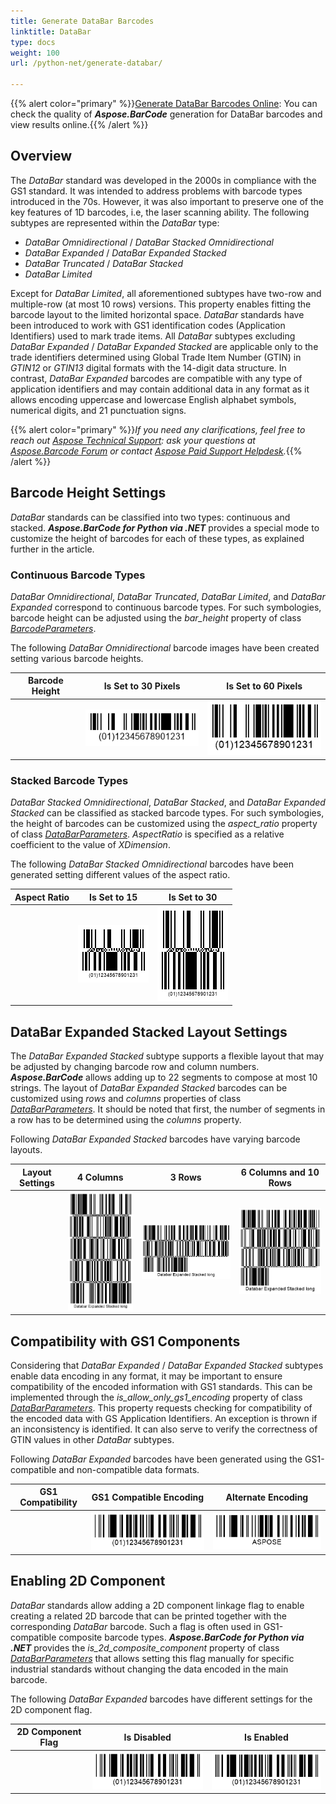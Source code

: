 ```yaml
---
title: Generate DataBar Barcodes
linktitle: DataBar
type: docs
weight: 100
url: /python-net/generate-databar/

---
```

{{% alert color="primary" %}}[Generate DataBar Barcodes Online](https://products.aspose.app/barcode/generate/databar): You can check the quality of ***Aspose.BarCode*** generation for DataBar barcodes and view results online.{{% /alert %}}

## **Overview**
The *DataBar* standard was developed in the 2000s in compliance with the GS1 standard. It was intended to address problems with barcode types introduced in the 70s. However, it was also important to preserve one of the key features of 1D barcodes, i.e, the laser scanning ability. The following subtypes are represented within the *DataBar* type: 
- *DataBar Omnidirectional* / *DataBar Stacked Omnidirectional*
- *DataBar Expanded* / *DataBar Expanded Stacked*
- *DataBar Truncated* / *DataBar Stacked*
- *DataBar Limited*
  
Except for *DataBar Limited*, all aforementioned subtypes have two-row and multiple-row (at most 10 rows) versions. This property enables fitting the barcode layout to the limited horizontal space. *DataBar* standards have been introduced to work with GS1 identification codes (Application Identifiers) used to mark trade items. All *DataBar* subtypes excluding *DataBar Expanded* / *DataBar Expanded Stacked* are applicable only to the trade identifiers determined using Global Trade Item Number (GTIN) in *GTIN12* or *GTIN13* digital formats with the 14-digit data structure. In contrast, *DataBar Expanded* barcodes are compatible with any type of application identifiers and may contain additional data in any format as it allows encoding uppercase and lowercase English alphabet symbols, numerical digits, and 21 punctuation signs.  

{{% alert color="primary" %}}*If you need any clarifications, feel free to reach out [Aspose Technical Support](/barcode/python-net/technical-support/): ask your questions at [Aspose.Barcode Forum](https://forum.aspose.com/c/barcode/13) or contact [Aspose Paid Support Helpdesk](https://helpdesk.aspose.com/).*{{% /alert %}}

## **Barcode Height Settings**
*DataBar* standards can be classified into two types: continuous and stacked. ***Aspose.BarCode for Python via .NET*** provides a special mode to customize the height of barcodes for each of these types, as explained further in the article.

### **Continuous Barcode Types**
*DataBar Omnidirectional*, *DataBar Truncated*, *DataBar Limited*, and *DataBar Expanded* correspond to continuous barcode types. For such symbologies, barcode height can be adjusted using the *bar_height* property of class [*BarcodeParameters*](https://reference.aspose.com/barcode/python-net/aspose.barcode.generation/barcodeparameters/).  
  
The following *DataBar Omnidirectional* barcode images have been created setting various barcode heights.
   
|Barcode Height|Is Set to 30 Pixels|Is Set to 60 Pixels|
| :-: | :-: | :-: |
| |<img src="databarbarheight30pixels.png">|<img src="databarbarheight60pixels.png">|
    
### **Stacked Barcode Types**
*DataBar Stacked Omnidirectional*, *DataBar Stacked*, and *DataBar Expanded Stacked* can be classified as stacked barcode types. For such symbologies, the height of barcodes can be customized using the *aspect_ratio* property of class [*DataBarParameters*](https://reference.aspose.com/barcode/python-net/aspose.barcode.generation/databarparameters/). *AspectRatio* is specified as a relative coefficient to the value of *XDimension*.  
  
The following *DataBar Stacked Omnidirectional* barcodes have been generated setting different values of the aspect ratio.
  
|Aspect Ratio|Is Set to 15|Is Set to 30|
| :-: | :-: | :-: |
| |<img src="databaraspectratio15.png">|<img src="databaraspectratio30.png">|
  
 
## **DataBar Expanded Stacked Layout Settings**
The *DataBar Expanded Stacked* subtype supports a flexible layout that may be adjusted by changing barcode row and column numbers. ***Aspose.BarCode*** allows adding up to 22 segments to compose at most 10 strings. The layout of *DataBar Expanded Stacked* barcodes can be customized using *rows* and *columns* properties of class [*DataBarParameters*](https://reference.aspose.com/barcode/python-net/aspose.barcode.generation/databarparameters/). It should be noted that first, the number of segments in a row has to be determined using the *columns* property.  
  
Following *DataBar Expanded Stacked* barcodes have varying barcode layouts.
  
|Layout Settings|4 Columns|3 Rows|6 Columns and 10 Rows|
| :-: | :-: | :-: | :-: |
| |<img src="databarcols4.png">|<img src="databarrows3.png">|<img src="databarcols6rows10.png">|
    
## **Compatibility with GS1 Components**
Considering that *DataBar Expanded* / *DataBar Expanded Stacked* subtypes enable data encoding in any format, it may be important to ensure compatibility of the encoded information with GS1 standards. This can be implemented through the *is_allow_only_gs1_encoding* property of class [*DataBarParameters*](https://reference.aspose.com/barcode/python-net/aspose.barcode.generation/databarparameters/). This property requests checking for compatibility of the encoded data with GS Application Identifiers. An exception is thrown if an inconsistency is identified. It can also serve to verify the correctness of GTIN values in other *DataBar* subtypes.     
  
Following *DataBar Expanded* barcodes have been generated using the GS1-compatible and non-compatible data formats.
  
|GS1 Compatibility|GS1 Compatible Encoding|Alternate Encoding|
| :-: | :-: | :-: |
| |<img src="databargs1rightencoding.png">|<img src="databargs1variableencoding.png">|
    
## **Enabling 2D Component**
*DataBar* standards allow adding a 2D component linkage flag to enable creating a related 2D barcode that can be printed together with the corresponding *DataBar* barcode. Such a flag is often used in GS1-compatible composite barcode types. ***Aspose.BarCode for Python via .NET*** provides the *is_2d_composite_component* property of class [*DataBarParameters*](https://reference.aspose.com/barcode/python-net/aspose.barcode.generation/databarparameters/) that allows setting this flag manually for specific industrial standards without changing the data encoded in the main barcode.  
  
The following *DataBar Expanded* barcodes have different settings for the 2D component flag.
  
|2D Component Flag|Is Disabled|Is Enabled|
| :-: | :-: | :-: |
| |<img src="databar2dcomponentdisabled.png">|<img src="databar2dcomponentenabled.png">|
  
